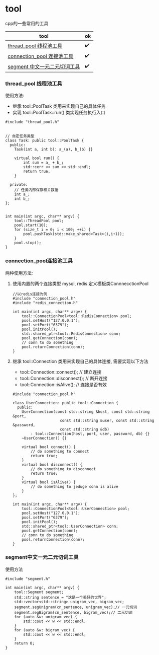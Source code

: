 # tool

cpp的一些常用的工具

|tool|ok|
|----|----|
|[thread_pool 线程池工具](#thread_pool线程池工具)| :heavy_check_mark:|
|[connection_pool 连接池工具](#connection_pool连接池工具)|:heavy_check_mark:|
|[segment 中文一元二元切词工具](#segment中文一元二元切词工具)|:heavy_check_mark:|

### thread_pool 线程池工具

使用方法:
* 继承 tool::PoolTask 类用来实现自己的具体任务
* 实现 tool::PoolTask::run() 类实现任务执行入口

```
#include "thread_pool.h"


// 自定任务类型
class Task: public tool::PoolTask {
  public:
    Task(int a, int b): a_(a), b_(b) {}

    virtual bool run() {
        int sum = a_ + b_;
        std::cerr << sum << std::endl;
        return true;
    }

  private:
    // 任务内部保存相关数据
    int a_;
    int b_;
};


int main(int argc, char** argv) {
    tool::ThreadPool pool;
    pool.start(10);
    for (size_t i = 0; i < 100; ++i) {
        pool.pushTask(std::make_shared<Task>(i,i+1));
    }
    pool.stop();
}

```

### connection_pool连接池工具

两种使用方法:
1. 使用内置的两个连接类型 mysql, redis 定义模板类ConnnecctionPool
    ```
    //以redis连接为例
    #include "connection_pool.h"
    #include "redis_connection.h"
    
    int main(int argc, char** argv) {
        tool::ConnectionPool<tool::RedisConnection> pool;
        pool.setHost("127.0.0.1");
        pool.setPort("6379");
        pool.initPool();
        std::shared_ptr<tool::RedisConnection> conn;
        pool.getConnection(conn);
        // conn to do something
        pool.returnConnection(conn);
    }
    ```
2. 继承 tool::Connection 类用来实现自己的具体连接, 需要实现以下方法
    * tool::Connection::connect();  // 建立连接
    * tool::Connection::disconnect(); // 断开连接
    * tool::Connection::isAlive(); // 连接是否有效

    ```
    #include "connection_pool.h"
    
    class UserConnection: public tool::Connection {
      public:
        UserConnection(const std::string &host, const std::string &port,
                         const std::string &user, const std::string &password,
                         const std::string &db)
            : tool::Connection(host, port, user, password, db) {}
        ~UserConnection() {}
        
        virtual bool connect() {
            // do something to connect
            return true;
        }
        virtual bool disconnect() {
            // do something to disconnect
            return true;
        }
        virtual bool isAlive() {
            // do something to jeduge conn is alive 
        }
    };
    
    int main(int argc, char** argv) {
        tool::ConnectionPool<tool::UserConnection> pool;
        pool.setHost("127.0.0.1");
        pool.setPort("6379");
        pool.initPool();
        std::shared_ptr<tool::UserConnection> conn;
        pool.getConnection(conn);
        // conn to do something
        pool.returnConnection(conn);
    }
    ```

### segment中文一元二元切词工具

使用方法
```
#include "segment.h"

int main(int argc, char** argv) {
    tool::Segment segment;
    std::string sentence = "这是一个美好的世界";
    std::vector<std::string> unigram_vec, bigram_vec;
    segment.segUnigram(cn_sentence, unigram_vec);// 一元切词
    segment.segBigram(cn_sentence, bigram_vec);// 二元切词
    for (auto &w: unigram_vec) {
        std::cout << w << std::endl;
    }
    for (auto &w: bigram_vec) {
        std::cout << w << std::endl;
    }
    return 0;
}

```

